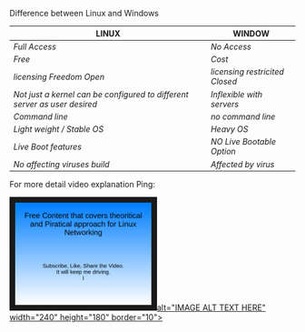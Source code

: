 Difference between Linux and Windows

LINUX | WINDOW |
--- | --- 
*Full Access*  | *No Access*
*Free*  | *Cost*
*licensing Freedom Open*  | *licensing restricited Closed*
*Not just a kernel can be configured to different server as user desired*  | *Inflexible with servers*
*Command line*  | *no command line*
*Light weight / Stable OS*  | *Heavy OS*
*Live Boot features*  | *NO Live Bootable Option*
*No affecting viruses build*  | *Affected by virus*

For more detail video explanation Ping: 

<a href="http://www.youtube.com/watch?feature=player_embedded&v=https://www.youtube.com/watch?v=IGdWzpG5r_Q" target="_blank"><img src="https://github.com/SimonAstani/KaliLinux_Networking_Stuffs/blob/master/Images/Title.png?raw=true" width="240" height="180" border="10" >alt="IMAGE ALT TEXT HERE" width="240" height="180" border="10"> </a>
